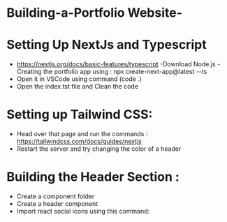 # Building-a-Portfolio Website-

# Setting Up NextJs and Typescript
 - https://nextjs.org/docs/basic-features/typescript
 -Download Node.js 
 -Creating the portfolio app using : npx create-next-app@latest --ts
 - Open it in VSCode using command (code .)
 - Open the index.tst file and Clean the code 
# Setting up Tailwind CSS:
- Head over that page and run the commands : https://tailwindcss.com/docs/guides/nextjs
- Restart the server and try changing the color of a header 
# Building the Header Section :
- Create a component folder 
- Create a header component
- Import react social icons using this command: 




